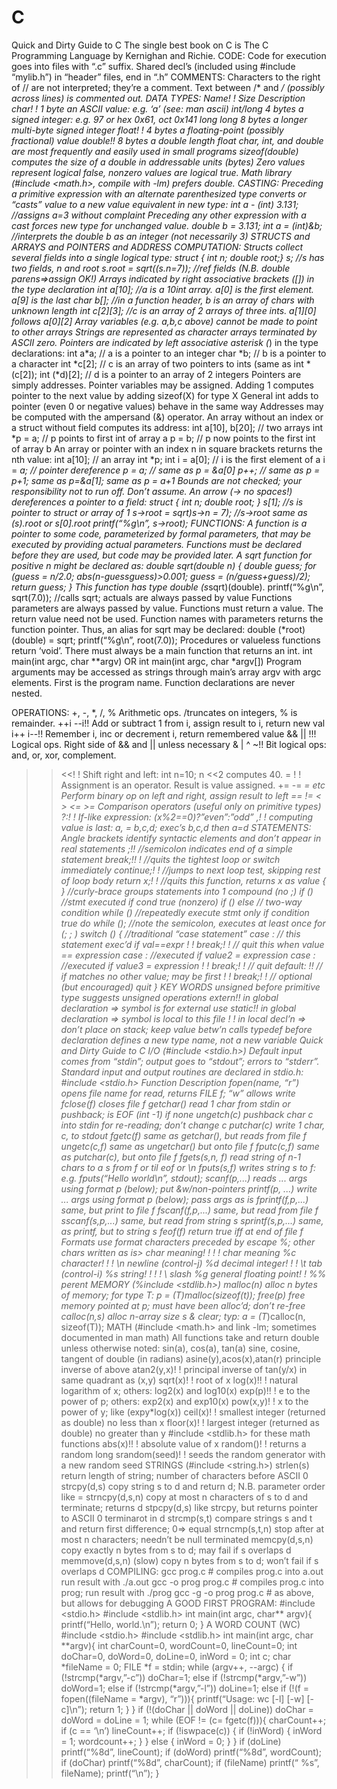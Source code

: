 # C
Quick and Dirty Guide to C
The single best book on C is The C Programming Language by Kernighan and Richie.
CODE:
 Code for execution goes into files with “.c” suffix.
 Shared decl’s (included using #include “mylib.h”) in “header” files, end in “.h”
COMMENTS:
 Characters to the right of // are not interpreted; they’re a comment.
 Text between /* and */ (possibly across lines) is commented out.
DATA TYPES:
 Name! ! Size Description
 char! ! 1 byte an ASCII value: e.g. ‘a’ (see: man ascii)
 int/long 4 bytes a signed integer: e.g. 97 or hex 0x61, oct 0x141
 long long 8 bytes a longer multi-byte signed integer
 float! ! 4 bytes a floating-point (possibly fractional) value
 double!! 8 bytes a double length float
char, int, and double are most frequently and easily used in small programs
sizeof(double) computes the size of a double in addressable units (bytes)
Zero values represent logical false, nonzero values are logical true.
Math library (#include <math.h>, compile with -lm) prefers double.
CASTING:
Preceding a primitive expression with an alternate parenthesized type converts or
“casts” value to a new value equivalent in new type:
 int a - (int) 3.131; //assigns a=3 without complaint
Preceding any other expression with a cast forces new type for unchanged value.
 double b = 3.131;
 int a = *(int*)&b; //interprets the double b as an integer (not necessarily 3)
STRUCTS and ARRAYS and POINTERS and ADDRESS COMPUTATION:
Structs collect several fields into a single logical type:
 struct { int n; double root;} s; //s has two fields, n and root
 s.root = sqrt((s.n=7)); //ref fields (N.B. double parens=>assign OK!)
Arrays indicated by right associative brackets ([]) in the type declaration
 int a[10]; //a is a 10int array. a[0] is the first element. a[9] is the last
 char b[]; //in a function header, b is an array of chars with unknown length
 int c[2][3]; //c is an array of 2 arrays of three ints. a[1][0] follows a[0][2]
 Array variables (e.g. a,b,c above) cannot be made to point to other arrays
 Strings are represented as character arrays terminated by ASCII zero.
Pointers are indicated by left associative asterisk (*) in the type declarations:
 int a*a; // a is a pointer to an integer
 char *b; // b is a pointer to a character
 int *c[2]; // c is an array of two pointers to ints (same as int *(c[2]);
 int (*d)[2]; // d is a pointer to an array of 2 integers
 Pointers are simply addresses. Pointer variables may be assigned.
 Adding 1 computes pointer to the next value by adding sizeof(X) for type X
 General int adds to pointer (even 0 or negative values) behave in the same way
Addresses may be computed with the ampersand (&) operator.
 An array without an index or a struct without field computes its address:
 int a[10], b[20]; // two arrays
 int *p = a; // p points to first int of array a
 p = b; // p now points to the first int of array b
 An array or pointer with an index n in square brackets returns the nth value:
 int a[10]; // an array
 int *p;
 int i = a[0]; // i is the first element of a
 i = *a; // pointer dereference
 p = a; // same as p = &a[0]
 p++; // same as p = p+1; same as p=&a[1]; same as p = a+1
 Bounds are not checked; your responsibility not to run off. Don’t assume.
An arrow (-> no spaces!) dereferences a pointer to a field:
 struct { int n; double root; } s[1]; //s is pointer to struct or array of 1
 s->root = sqrt)s->n = 7); //s->root same as (*s).root or s[0].root
 printf(“%g\n”, s->root);
FUNCTIONS:
A function is a pointer to some code, parameterized by formal parameters, that
may be executed by providing actual parameters. Functions must be declared before
they are used, but code may be provided later. A sqrt function for positive n
might be declared as:
 double sqrt(double n) {
 double guess;
 for (guess = n/2.0; abs(n-guess*guess)>0.001; guess = (n/guess+guess)/2);
 return guess;
 }
This function has type double (s*sqrt)(double).
 printf(“%g\n”, sqrt(7.0)); //calls sqrt; actuals are always passed by value
Functions parameters are always passed by value. Functions must return a value.
The return value need not be used. Function names with parameters returns the
function pointer. Thus, an alias for sqrt may be declared:
 double (*root)(double) = sqrt;
 printf(“%g\n”, root(7.0));
Procedures or valueless functions return ‘void’.
There must always be a main function that returns an int.
 int main(int argc, char **argv) OR int main(int argc, char *argv[])
Program arguments may be accessed as strings through main’s array argv with argc
elements. First is the program name. Function declarations are never nested.

OPERATIONS:
 +, -, *, /, % Arithmetic ops. /truncates on integers, % is remainder.
 ++i --i!! Add or subtract 1 from i, assign result to i, return new val
 i++ i--!! Remember i, inc or decrement i, return remembered value
 && || !!! Logical ops. Right side of && and || unless necessary
 & | ^ ~!! Bit logical ops: and, or, xor, complement.
 >> <<! ! Shift right and left: int n=10; n <<2 computes 40.
 = ! ! Assignment is an operator. Result is value assigned.
 += -= *= etc Perform binary op on left and right, assign result to left
 == != < > <= >= Comparison operators (useful only on primitive types)
 ?:! ! If-like expression: (x%2==0)?”even”:”odd”
 ,! ! computing value is last: a, = b,c,d; exec’s b,c,d then a=d
STATEMENTS:
Angle brackets identify syntactic elements and don’t appear in real statements
 <expression> ;!! //semicolon indicates end of a simple statement
 break;!! ! //quits the tightest loop or switch immediately
 continue;! ! //jumps to next loop test, skipping rest of loop body
 return x;! ! //quits this function, returns x as value
 { <statements> } //curly-brace groups statements into 1 compound (no ;)
 if (<condition>) <stmt> //stmt executed if cond true (nonzero)
 if (<condition>) <stmt> else <stmt> // two-way condition
 while (<condition>) <stmt> //repeatedly execute stmt only if condition true
 do <stmt> while (<condition>); //note the semicolon, executes at least once
 for (<init>; <condition>; <step>) <statement>
 switch (<expression>) { //traditional “case statement”
 case <value>: <statement> // this statement exec’d if val==expr
 ! ! break;! ! // quit this when value == expression
 case <value2>: <statement2> //executed if value2 = expression
 case <value3>: <statement3> //executed if value3 = expression
 ! ! break;! ! // quit
 default: <statement4>!! // if matches no other value; may be first
! ! break;! ! // optional (but encouraged) quit
 }
KEY WORDS
 unsigned before primitive type suggests unsigned operations
 extern!! in global declaration => symbol is for external use
 static!! in global declaration => symbol is local to this file
 ! ! in local decl’n => don’t place on stack; keep value betw’n calls
 typedef before declaration defines a new type name, not a new variable
Quick and Dirty Guide to C
I/O (#include <stdio.h>)
Default input comes from “stdin”; output goes to “stdout”; errors to “stderr”.
Standard input and output routines are declared in stdio.h: #include <stdio.h>
 Function Description
 fopen(name, “r”) opens file name for read, returns FILE *f; “w” allows write
 fclose(f) closes file f
 getchar() read 1 char from stdin or pushback; is EOF (int -1) if none
 ungetch(c) pushback char c into stdin for re-reading; don’t change c
 putchar(c) write 1 char, c, to stdout
 fgetc(f) same as getchar(), but reads from file f
 ungetc(c,f) same as ungetchar() but onto file f
 fputc(c,f) same as putchar(c), but onto file f
 fgets(s,n, f) read string of n-1 chars to a s from f or til eof or \n
 fputs(s,f) writes string s to f: e.g. fputs(“Hello world\n”, stdout);
 scanf(p,...) reads ... args using format p (below); put &w/non-pointers
 printf(p, ...) write ... args using format p (below); pass args as is
 fprintf(f,p,...) same, but print to file f
 fscanf(f,p,...) same, but read from file f
 sscanf(s,p,...) same, but read from string s
 sprintf(s,p,...) same, as printf, but to string s
 feof(f) return true iff at end of file f
 Formats use format characters preceded by escape %; other chars written as is>
 char meaning! ! ! ! char meaning
 %c character! ! ! \n newline (control-j)
 %d decimal integer! ! ! \t tab (control-i)
 %s string! ! ! ! \\ slash
 %g general floating point! ! %% perent
MEMORY (%include <stdlib.h>)
 malloc(n) alloc n bytes of memory; for type T: p = (T*)malloc(sizeof(t));
 free(p) free memory pointed at p; must have been alloc’d; don’t re-free
 calloc(n,s) alloc n-array size s & clear; typ: a = (T*)calloc(n, sizeof(T));
MATH (#include <math.h> and link -lm; sometimes documented in man math)
 All functions take and return double unless otherwise noted:
 sin(a), cos(a), tan(a) sine, cosine, tangent of double (in radians)
 asine(y),acos(x),atan(r) principle inverse of above
 atan2(y,x)! ! principal inverse of tan(y/x) in same quadrant as (x,y)
 sqrt(x)! ! root of x
 log(x)!! ! natural logarithm of x; others: log2(x) and log10(x)
 exp(p)!! ! e to the power of p; others: exp2(x) and exp10(x)
 pow(x,y)! ! x to the power of y; like (expy*log(x))
 ceil(x)! ! smallest integer (returned as double) no less than x
 floor(x)! ! largest integer (returned as double) no greater than y
 #include <stdlib.h> for these math functions
 abs(x)!! ! absolute value of x
 random()! ! returns a random long
 srandom(seed)! ! seeds the random generator with a new random seed
STRINGS (#include <string.h>)
 strlen(s) return length of string; number of characters before ASCII 0
 strcpy(d,s) copy string s to d and return d; N.B. parameter order like =
 strncpy(d,s,n) copy at most n characters of s to d and terminate; returns d
 stpcpy(d,s) like strcpy, but returns pointer to ASCII 0 terminarot in d
 strcmp(s,t) compare strings s and t and return first difference; 0=> equal
 strncmp(s,t,n) stop after at most n characters; needn’t be null terminated
 memcpy(d,s,n) copy exactly n bytes from s to d; may fail if s overlaps d
 memmove(d,s,n) (slow) copy n bytes from s to d; won’t fail if s overlaps d
COMPILING:
 gcc prog.c # compiles prog.c into a.out run result with ./a.out
 gcc -o prog prog.c # compiles prog.c into prog; run result with ./prog
 gcc -g -o prog prog.c # as above, but allows for debugging
A GOOD FIRST PROGRAM:
 #include <stdio.h>
 #include <stdlib.h>
 int main(int argc, char** argv){
 printf(“Hello, world.\n”);
 return 0;
 }
A WORD COUNT (WC)
 #include <stdio.h>
 #include <stdlib.h>
 int main(int argc, char **argv){
 int charCount=0, wordCount=0, lineCount=0;
 int doChar=0, doWord=0, doLine=0, inWord = 0;
 int c;
 char *fileName = 0;
 FILE *f = stdin;
 while (argv++, --argc) {
if (!strcmp(*argv,”-c”)) doChar=1;
else if (!strcmp(*argv,”-w”)) doWord=1;
else if (!strcmp(*argv,”-l”)) doLine=1;
else if (!(f = fopen((fileName = *argv), “r”))){
 printf(“Usage: wc [-l] [-w] [-c]\n”); return 1;
}
 }
 if (!(doChar || doWord || doLine)) doChar = doWord = doLine = 1;
 while (EOF != (c= fgetc(f))){
charCount++;
if (c == ‘\n’) lineCount++;
if (!iswpace(c)) {
 if (!inWord) { inWord = 1; wordcount++; }
} else { inWord = 0; }
 }
 if (doLine) printf(“%8d”, lineCount);
 if (doWord) printf(“%8d”, wordCount);
 if (doChar) printf(“%8d”, charCount);
 if (fileName) printf(“ %s”, fileName);
 printf(“\n”);
 }
